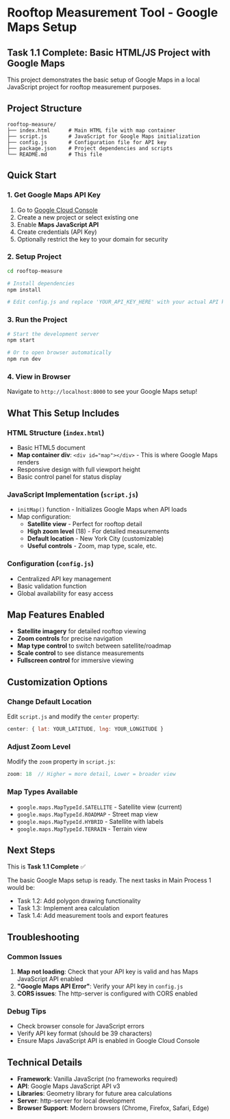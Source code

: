 # Rooftop Measurement Tool - Google Maps Setup

## Task 1.1 Complete: Basic HTML/JS Project with Google Maps

This project demonstrates the basic setup of Google Maps in a local JavaScript project for rooftop measurement purposes.

## Project Structure

```
rooftop-measure/
├── index.html      # Main HTML file with map container
├── script.js       # JavaScript for Google Maps initialization
├── config.js       # Configuration file for API key
├── package.json    # Project dependencies and scripts
└── README.md       # This file
```

## Quick Start

### 1. Get Google Maps API Key

1. Go to [Google Cloud Console](https://console.cloud.google.com/)
2. Create a new project or select existing one
3. Enable **Maps JavaScript API**
4. Create credentials (API Key)
5. Optionally restrict the key to your domain for security

### 2. Setup Project

```bash
cd rooftop-measure

# Install dependencies
npm install

# Edit config.js and replace 'YOUR_API_KEY_HERE' with your actual API key
```

### 3. Run the Project

```bash
# Start the development server
npm start

# Or to open browser automatically
npm run dev
```

### 4. View in Browser

Navigate to `http://localhost:8000` to see your Google Maps setup!

## What This Setup Includes

### HTML Structure (`index.html`)
- Basic HTML5 document
- **Map container div**: `<div id="map"></div>` - This is where Google Maps renders
- Responsive design with full viewport height
- Basic control panel for status display

### JavaScript Implementation (`script.js`)
- `initMap()` function - Initializes Google Maps when API loads
- Map configuration:
  - **Satellite view** - Perfect for rooftop detail
  - **High zoom level** (18) - For detailed measurements
  - **Default location** - New York City (customizable)
  - **Useful controls** - Zoom, map type, scale, etc.

### Configuration (`config.js`)
- Centralized API key management
- Basic validation function
- Global availability for easy access

## Map Features Enabled

- **Satellite imagery** for detailed rooftop viewing
- **Zoom controls** for precise navigation
- **Map type control** to switch between satellite/roadmap
- **Scale control** to see distance measurements
- **Fullscreen control** for immersive viewing

## Customization Options

### Change Default Location
Edit `script.js` and modify the `center` property:
```javascript
center: { lat: YOUR_LATITUDE, lng: YOUR_LONGITUDE }
```

### Adjust Zoom Level
Modify the `zoom` property in `script.js`:
```javascript
zoom: 18  // Higher = more detail, Lower = broader view
```

### Map Types Available
- `google.maps.MapTypeId.SATELLITE` - Satellite view (current)
- `google.maps.MapTypeId.ROADMAP` - Street map view
- `google.maps.MapTypeId.HYBRID` - Satellite with labels
- `google.maps.MapTypeId.TERRAIN` - Terrain view

## Next Steps

This is **Task 1.1 Complete** ✅

The basic Google Maps setup is ready. The next tasks in Main Process 1 would be:
- Task 1.2: Add polygon drawing functionality
- Task 1.3: Implement area calculation
- Task 1.4: Add measurement tools and export features

## Troubleshooting

### Common Issues

1. **Map not loading**: Check that your API key is valid and has Maps JavaScript API enabled
2. **"Google Maps API Error"**: Verify your API key in `config.js`
3. **CORS issues**: The http-server is configured with CORS enabled

### Debug Tips

- Check browser console for JavaScript errors
- Verify API key format (should be 39 characters)
- Ensure Maps JavaScript API is enabled in Google Cloud Console

## Technical Details

- **Framework**: Vanilla JavaScript (no frameworks required)
- **API**: Google Maps JavaScript API v3
- **Libraries**: Geometry library for future area calculations
- **Server**: http-server for local development
- **Browser Support**: Modern browsers (Chrome, Firefox, Safari, Edge)
